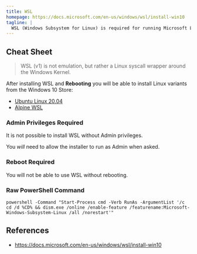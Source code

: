 ```yaml
---
title: WSL
homepage: https://docs.microsoft.com/en-us/windows/wsl/install-win10
tagline: |
  WSL (Windows Subsystem for Linux) is required for running Microsoft Linux.
---
```


## Cheat Sheet

> WSL (v1) is not emulation, but rather a Linux syscall wrapper around the
> Windows Kernel.

After installing WSL and **Rebooting** you will be able to install Linux
variants from the Windows 10 Store:

- [Ubuntu Linux 20.04](https://www.microsoft.com/store/apps/9n6svws3rx71)
- [Alpine WSL](https://www.microsoft.com/store/apps/9p804crf0395)

### Admin Privileges Required

It is not possible to install WSL without Admin privileges.

You _will_ need to allow the installer to run as Admin when asked.

### Reboot Required

You will not be able to use WSL without rebooting.

### Raw PowerShell Command

```pwsh
powershell -Command "Start-Process cmd -Verb RunAs -ArgumentList '/c cd /d %CD% && dism.exe /online /enable-feature /featurename:Microsoft-Windows-Subsystem-Linux /all /norestart'"
```

## References

- https://docs.microsoft.com/en-us/windows/wsl/install-win10
